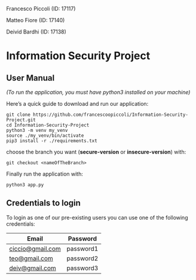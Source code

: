 Francesco  Piccoli (ID: 17117)

Matteo Fiore (ID: 17140)

Deivid Bardhi (ID: 17138) 

# Information Security Project

## User Manual

*(To run the application, you must have python3 installed on your machine)*

Here’s a quick guide to download and run our application:
```
git clone https://github.com/francescoopiccoli/Information-Security-Project.git 
cd Information-Security-Project
python3 -m venv my_venv
source ./my_venv/bin/activate
pip3 install -r ./requirements.txt 
```
choose the branch you want (**secure-version** or **insecure-version**) with: 
```
git checkout <nameOfTheBranch>
```
Finally run the application with:
```
python3 app.py
```




## Credentials to login

To login as one of our pre-existing users you can use one of the following credentials:

| Email        | Password           
| ------------- |:-------------:| 
| ciccio@gmail.com      | password1 |
| teo@gmail.com      | password2 |
| deiv@gmail.com      | password3 |


